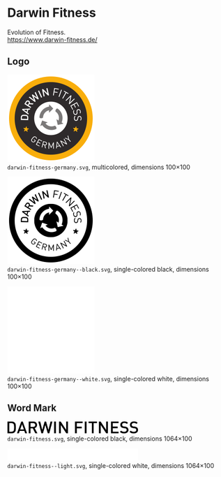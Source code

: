 #  Darwin Fitness

Evolution of Fitness.  
https://www.darwin-fitness.de/


## Logo
 
<img src="darwin-fitness-germany.svg" alt="Original brandmark" width="200"/><br/>
`darwin-fitness-germany.svg`,
multicolored,
dimensions 100×100

<img src="darwin-fitness-germany--black.svg" alt="Logo in black" width="200"/><br/>
`darwin-fitness-germany--black.svg`,
single-colored black,
dimensions 100×100

<img src="darwin-fitness-germany--white.svg" alt="Logo in white" width="200"/><br/>
`darwin-fitness-germany--white.svg`,
single-colored white,
dimensions 100×100


## Word Mark

<img src="darwin-fitness.svg" alt="Word mark in black" width="300"/><br/>
`darwin-fitness.svg`,
single-colored black,
dimensions 1064×100

<img src="darwin-fitness--light.svg" alt="Word mark in white" width="300"/><br/>
`darwin-fitness--light.svg`,
single-colored white,
dimensions 1064×100
